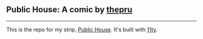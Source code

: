 ## Public House: A comic by [thepru](https://twitter.com/thepru)

***

This is the repo for my strip, [Public House](https://www.thepublichouse.net/). It's built with [11ty](https://11ty.dev/).
